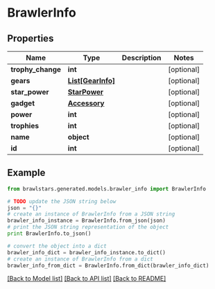 # BrawlerInfo


## Properties
Name | Type | Description | Notes
------------ | ------------- | ------------- | -------------
**trophy_change** | **int** |  | [optional] 
**gears** | [**List[GearInfo]**](GearInfo.md) |  | [optional] 
**star_power** | [**StarPower**](StarPower.md) |  | [optional] 
**gadget** | [**Accessory**](Accessory.md) |  | [optional] 
**power** | **int** |  | [optional] 
**trophies** | **int** |  | [optional] 
**name** | **object** |  | [optional] 
**id** | **int** |  | [optional] 

## Example

```python
from brawlstars.generated.models.brawler_info import BrawlerInfo

# TODO update the JSON string below
json = "{}"
# create an instance of BrawlerInfo from a JSON string
brawler_info_instance = BrawlerInfo.from_json(json)
# print the JSON string representation of the object
print BrawlerInfo.to_json()

# convert the object into a dict
brawler_info_dict = brawler_info_instance.to_dict()
# create an instance of BrawlerInfo from a dict
brawler_info_from_dict = BrawlerInfo.from_dict(brawler_info_dict)
```
[[Back to Model list]](../README.md#documentation-for-models) [[Back to API list]](../README.md#documentation-for-api-endpoints) [[Back to README]](../README.md)


